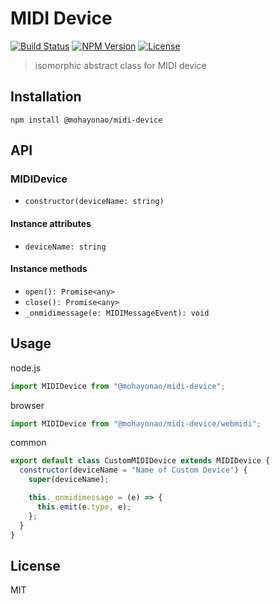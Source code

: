 # MIDI Device
[![Build Status](http://img.shields.io/travis/mohayonao/midi-device.svg?style=flat-square)](https://travis-ci.org/mohayonao/midi-device)
[![NPM Version](http://img.shields.io/npm/v/@mohayonao/midi-device.svg?style=flat-square)](https://www.npmjs.org/package/@mohayonao/midi-device)
[![License](http://img.shields.io/badge/license-MIT-brightgreen.svg?style=flat-square)](http://mohayonao.mit-license.org/)

> isomorphic abstract class for MIDI device

## Installation

```
npm install @mohayonao/midi-device
```

## API
### MIDIDevice
- `constructor(deviceName: string)`

#### Instance attributes
- `deviceName: string`

#### Instance methods
- `open(): Promise<any>`
- `close(): Promise<any>`
- `_onmidimessage(e: MIDIMessageEvent): void`

## Usage

node.js

```js
import MIDIDevice from "@mohayonao/midi-device";
```

browser

```js
import MIDIDevice from "@mohayonao/midi-device/webmidi";
```

common

```js
export default class CustomMIDIDevice extends MIDIDevice {
  constructor(deviceName = "Name of Custom Device") {
    super(deviceName);

    this._onmidimessage = (e) => {
      this.emit(e.type, e);
    };
  }
}
```

## License
MIT
